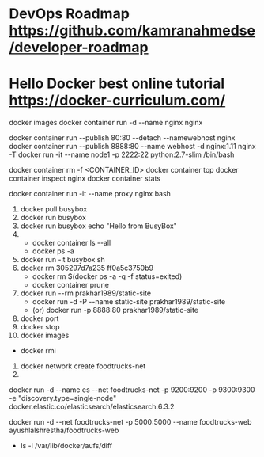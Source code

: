 # DevOps Roadmap https://github.com/kamranahmedse/developer-roadmap
# Hello Docker best online tutorial https://docker-curriculum.com/
 
docker images
docker container run -d --name nginx nginx

docker container run --publish 80:80 --detach --namewebhost nginx
docker container run --publish 8888:80 --name webhost -d nginx:1.11 nginx -T
docker run -it --name node1 -p 2222:22 python:2.7-slim /bin/bash

docker container rm -f <CONTAINER_ID>
docker container top
docker container inspect nginx
docker container stats

<!-- run ssh and commands from inside a container -->
docker container run -it --name proxy nginx bash


<!-- Hello Docker: Exercise -->
1. docker pull busybox
2. docker run busybox
3. docker run busybox echo "Hello from BusyBox"
4. - docker container ls --all
   - docker ps -a
6. docker run -it busybox sh
7. docker rm 305297d7a235 ff0a5c3750b9
   - docker rm $(docker ps -a -q -f status=exited)
   - docker container prune
8. docker run --rm prakhar1989/static-site <!-- Download and run docker image from docker hub -->
   - docker run -d -P --name static-site prakhar1989/static-site
   - (or) docker run -p 8888:80 prakhar1989/static-site
9. docker port <container name>
10. docker stop <container name>
11. docker images
   - docker rmi <image id>

   <!-- you can create a network for a container -->
1. docker network create foodtrucks-net
2. 


docker run -d --name es --net foodtrucks-net -p 9200:9200 -p 9300:9300 -e "discovery.type=single-node" docker.elastic.co/elasticsearch/elasticsearch:6.3.2

docker run -d --net foodtrucks-net -p 5000:5000 --name foodtrucks-web ayushlalshrestha/foodtrucks-web


<!-- see the contents of the file system of the docker containers at -->
- ls -l /var/lib/docker/aufs/diff

